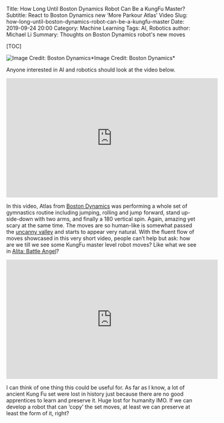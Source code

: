 Title: How Long Until Boston Dynamics Robot Can Be a KungFu Master?
Subtitle: React to Boston Dynamics new ‘More Parkour Atlas’ Video
Slug: how-long-until-boston-dynamics-robot-can-be-a-kungfu-master
Date: 2019-09-24 20:00
Category: Machine Learning
Tags: AI, Robotics
author: Michael Li
Summary: Thoughts on Boston Dynamics robot's new moves

[TOC]


![Image Credit: Boston Dynamics](https://cdn-images-1.medium.com/max/2480/0*9Qj8BmktvlXMi4u_)*Image Credit: Boston Dynamics*

Anyone interested in AI and robotics should look at the video below.

<center><iframe width="560" height="315" src="https://www.youtube.com/embed/_sBBaNYex3E" frameborder="0" allowfullscreen></iframe></center>

In this video, Atlas from [Boston Dynamics](https://www.bostondynamics.com/) was performing a whole set of gymnastics routine including jumping, rolling and jump forward, stand up-side-down with two arms, and finally a 180 vertical spin. Again, amazing yet scary at the same time. The moves are so human-like is somewhat passed the [uncanny valley](https://en.wikipedia.org/wiki/Uncanny_valley) and starts to appear very natural. With the fluent flow of moves showcased in this very short video, people can’t help but ask: how are we till we see some KungFu master level robot moves? Like what we see in [Alita: Battle Angel](https://www.imdb.com/title/tt0437086/)?

<center><iframe width="560" height="315" src="https://www.youtube.com/embed/ZJumDwg8ZD8" frameborder="0" allowfullscreen></iframe></center>

I can think of one thing this could be useful for. As far as I know, a lot of ancient Kung Fu set were lost in history just because there are no good apprentices to learn and preserve it. Huge lost for humanity IMO. If we can develop a robot that can ‘copy’ the set moves, at least we can preserve at least the form of it, right?
